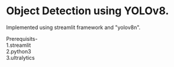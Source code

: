 # Object Detection using YOLOv8.
Implemented using streamlit framework and "yolov8n".

Prerequisits- <br>
    1.streamlit      <br>
    2.python3        <br>
    3.ultralytics    <br>
